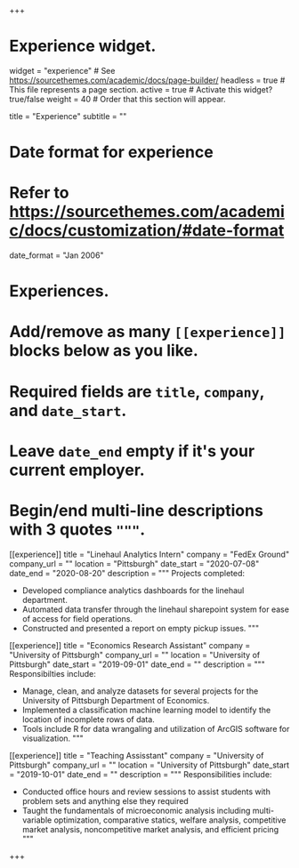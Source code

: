 +++
# Experience widget.
widget = "experience"  # See https://sourcethemes.com/academic/docs/page-builder/
headless = true  # This file represents a page section.
active = true  # Activate this widget? true/false
weight = 40  # Order that this section will appear.

title = "Experience"
subtitle = ""

# Date format for experience
#   Refer to https://sourcethemes.com/academic/docs/customization/#date-format
date_format = "Jan 2006"

# Experiences.
#   Add/remove as many `[[experience]]` blocks below as you like.
#   Required fields are `title`, `company`, and `date_start`.
#   Leave `date_end` empty if it's your current employer.
#   Begin/end multi-line descriptions with 3 quotes `"""`.

[[experience]]
  title = "Linehaul Analytics Intern"
  company = "FedEx Ground"
  company_url = ""
  location = "Pittsburgh"
  date_start = "2020-07-08"
  date_end = "2020-08-20"
  description = """
  Projects completed:
  
  * Developed compliance analytics dashboards for the linehaul department.
  * Automated data transfer through the linehaul sharepoint system for ease of access for field operations. 
  * Constructed and presented a report on empty pickup issues.
  """

[[experience]]
  title = "Economics Research Assistant"
  company = "University of Pittsburgh"
  company_url = ""
  location = "University of Pittsburgh"
  date_start = "2019-09-01"
  date_end = ""
  description = """
  Responsibilties include:
  
  * Manage, clean, and analyze datasets for several projects for the University of Pittsburgh Department of Economics.
  * Implemented a classification machine learning model to identify the location of incomplete rows of data. 
  * Tools include R for data wrangaling and utilization of ArcGIS software for visualization.
"""

[[experience]]
  title = "Teaching Assisstant"
  company = "University of Pittsburgh"
  company_url = ""
  location = "University of Pittsburgh"
  date_start = "2019-10-01"
  date_end = ""
  description = """
  Responsibilities include:
  
  * Conducted office hours and review sessions to assist students with problem sets and anything else they required
  * Taught the fundamentals of microeconomic analysis including multi-variable optimization, comparative statics, welfare analysis, competitive market analysis, noncompetitive market analysis, and efficient pricing
  """

+++
